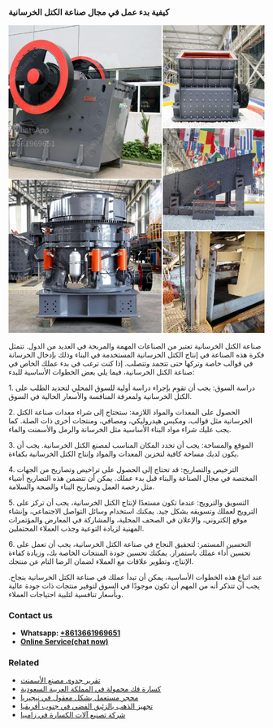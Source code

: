 <h3>كيفية بدء عمل في مجال صناعة الكتل الخرسانية</h3><img src='1701853326.jpg' alt=''><p>صناعة الكتل الخرسانية تعتبر من الصناعات المهمة والمربحة في العديد من الدول. تتمثل فكرة هذه الصناعة في إنتاج الكتل الخرسانية المستخدمة في البناء وذلك بإدخال الخرسانة في قوالب خاصة وتركها حتى تتجمد وتتصلب. إذا كنت ترغب في بدء عملك الخاص في صناعة الكتل الخرسانية، فيما يلي بعض الخطوات الأساسية للبدء:</p><p>1. دراسة السوق: يجب أن تقوم بإجراء دراسة أولية للسوق المحلي لتحديد الطلب على الكتل الخرسانية ولمعرفة المنافسة والأسعار الحالية في السوق.</p><p>2. الحصول على المعدات والمواد اللازمة: ستحتاج إلى شراء معدات صناعة الكتل الخرسانية مثل قوالب، ومكبس هيدروليكي، ومصافي، ومنتجات أخرى ذات الصلة. كما يجب عليك شراء مواد البناء الأساسية مثل الخرسانة والرمل والأسمنت والماء.</p><p>3. الموقع والمساحة: يجب أن تحدد المكان المناسب لمصنع الكتل الخرسانية. يجب أن يكون لديك مساحة كافية لتخزين المعدات والمواد وإنتاج الكتل الخرسانية بكفاءة.</p><p>4. الترخيص والتصاريح: قد تحتاج إلى الحصول على تراخيص وتصاريح من الجهات المختصة في مجال الصناعة والبناء قبل بدء عملك. يمكن أن تتضمن هذه التصاريح أشياء مثل رخصة العمل وتصاريح البناء والصحة والسلامة.</p><p>5. التسويق والترويج: عندما تكون مستعدًا لإنتاج الكتل الخرسانية، يجب أن تركز على الترويج لعملك وتسويقه بشكل جيد. يمكنك استخدام وسائل التواصل الاجتماعي، وإنشاء موقع إلكتروني، والإعلان في الصحف المحلية، والمشاركة في المعارض والمؤتمرات المهنية لزيادة التوعية وجذب العملاء المحتملين.</p><p>6. التحسين المستمر: لتحقيق النجاح في صناعة الكتل الخرسانية، يجب أن تعمل على تحسين أداء عملك باستمرار. يمكنك تحسين جودة المنتجات الخاصة بك، وزيادة كفاءة الإنتاج، وتطوير علاقات مع العملاء لضمان الرضا التام عن منتجك.</p><p>عند اتباع هذه الخطوات الأساسية، يمكن أن تبدأ عملك في صناعة الكتل الخرسانية بنجاح. يجب أن تتذكر أنه من المهم أن تكون موجودًا في السوق لتوفير منتجات ذات جودة عالية وبأسعار تنافسية لتلبية احتياجات العملاء.</p><h3>Contact us</h3><ul><li><strong>Whatsapp:&nbsp;<a href="https://wa.me/8613661969651">+8613661969651</a></strong></li><li><a href="https://swt.shibang-china.com/?git&amp;zhl&amp;كيفية بدء عمل في مجال صناعة الكتل الخرسانية"><strong>Online Service(chat now)</strong></a></li></ul><h3>Related</h3><ul><li><a href='تقرير جدوى مصنع الأسمنت.md'>تقرير جدوى مصنع الأسمنت</a></li><li><a href='كسارة فك محمولة في المملكة العربية السعودية.md'>كسارة فك محمولة في المملكة العربية السعودية</a></li><li><a href='محجر مستعمل بشكل معقول في نيجيريا.md'>محجر مستعمل بشكل معقول في نيجيريا</a></li><li><a href='تجهيز الذهب بالزئبق الفضي في جنوب أفريقيا.md'>تجهيز الذهب بالزئبق الفضي في جنوب أفريقيا</a></li><li><a href='شركة تصنيع آلات الكسارة في زامبيا.md'>شركة تصنيع آلات الكسارة في زامبيا</a></li></ul>